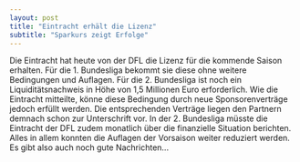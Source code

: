```yaml
---
layout: post
title: "Eintracht erhält die Lizenz"
subtitle: "Sparkurs zeigt Erfolge"
---
```


Die Eintracht hat heute von der DFL die Lizenz für die kommende Saison erhalten. Für die 1. Bundesliga bekommt sie diese ohne weitere Bedingungen und Auflagen. Für die 2. Bundesliga ist noch ein Liquiditätsnachweis in Höhe von 1,5 Millionen Euro erforderlich. Wie die Eintracht mitteilte, könne diese Bedingung durch neue Sponsorenverträge jedoch erfüllt werden. Die entsprechenden Verträge liegen den Partnern demnach schon zur Unterschrift vor. In der 2. Bundesliga müsste die Eintracht der DFL zudem monatlich über die finanzielle Situation berichten. Alles in allem konnten die Auflagen der Vorsaison weiter reduziert werden. Es gibt also auch noch gute Nachrichten...


